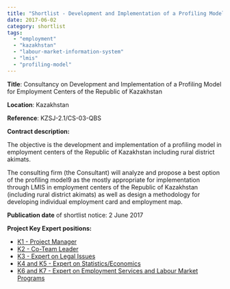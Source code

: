 ```yaml
---
title: "Shortlist - Development and Implementation of a Profiling Model for Employment Centers in Kazakhstan"
date: 2017-06-02
category: shortlist
tags: 
  - "employment"
  - "kazakhstan"
  - "labour-market-information-system"
  - "lmis"
  - "profiling-model"
---
```


**Title**: Consultancy on Development and Implementation of a Profiling Model for Employment Centers of the Republic of Kazakhstan

**Location**: Kazakhstan

**Reference**: KZSJ-2.1/CS-03-QBS

**Contract description:**

The objective is the development and implementation of a profiling model in employment centers of the Republic of Kazakhstan including rural district akimats.

The consulting firm (the Consultant) will analyze and propose a best option of the profiling model9 as the mostly appropriate for implementation through LMIS in employment centers of the Republic of Kazakhstan (including rural district akimats) as well as design a methodology for developing individual employment card and employment map.

**Publication date** of shortlist notice: 2 June 2017

**Project Key Expert positions:**

- [K1 - Project Manager](http://epm.lv/k1-project-manager/)
- [K2 - Co-Team Leader](http://epm.lv/k2-co-team-leader/)
- [K3 - Expert on Legal Issues](http://epm.lv/k3-expert-on-legal-issues/)
- [K4 and K5 - Expert on Statistics/Economics](http://epm.lv/k45-expert-on-statisticseconomics/)
- [K6 and K7 - Expert on Employment Services and Labour Market Programs](http://epm.lv/k67-expert-on-employment-services-and-labour-market-programs/)

